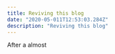```yaml
---
title: Reviving this blog
date: "2020-05-011T12:53:03.284Z"
description: "Reviving this blog"
---
```


After a almost
<!--stackedit_data:
eyJoaXN0b3J5IjpbLTEwNDc5NTk5MjRdfQ==
-->